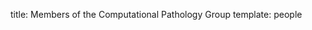 title: Members of the Computational Pathology Group
template: people

<!---

This page is generated automatically. Please do not change the content of this page.

--->
